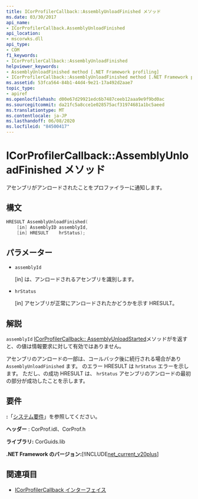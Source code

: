 ```yaml
---
title: ICorProfilerCallback::AssemblyUnloadFinished メソッド
ms.date: 03/30/2017
api_name:
- ICorProfilerCallback.AssemblyUnloadFinished
api_location:
- mscorwks.dll
api_type:
- COM
f1_keywords:
- ICorProfilerCallback::AssemblyUnloadFinished
helpviewer_keywords:
- AssemblyUnloadFinished method [.NET Framework profiling]
- ICorProfilerCallback::AssemblyUnloadFinished method [.NET Framework profiling]
ms.assetid: 53fca564-84b1-44d4-9e21-17a492d2aae7
topic_type:
- apiref
ms.openlocfilehash: d00e67d29921edc6b7487ceeb12aaa9e9f9bd0ac
ms.sourcegitcommit: da21fc5a8cce1e028575acf31974681a1bc5aeed
ms.translationtype: MT
ms.contentlocale: ja-JP
ms.lasthandoff: 06/08/2020
ms.locfileid: "84500417"
---
```

# <a name="icorprofilercallbackassemblyunloadfinished-method"></a>ICorProfilerCallback::AssemblyUnloadFinished メソッド
アセンブリがアンロードされたことをプロファイラーに通知します。  
  
## <a name="syntax"></a>構文  
  
```cpp  
HRESULT AssemblyUnloadFinished(  
    [in] AssemblyID assemblyId,  
    [in] HRESULT    hrStatus);  
```  
  
## <a name="parameters"></a>パラメーター

- `assemblyId`

  \[in] は、アンロードされるアセンブリを識別します。

- `hrStatus`

  \[in] アセンブリが正常にアンロードされたかどうかを示す HRESULT。

## <a name="remarks"></a>解説  
 `assemblyId` [ICorProfilerCallback:: AssemblyUnloadStarted](icorprofilercallback-assemblyunloadstarted-method.md)メソッドがを返すと、の値は情報要求に対して有効ではありません。  
  
 アセンブリのアンロードの一部は、コールバック後に続行される場合があり `AssemblyUnloadFinished` ます。 のエラー HRESULT は `hrStatus` エラーを示します。 ただし、の成功 HRESULT は、 `hrStatus` アセンブリのアンロードの最初の部分が成功したことを示します。  
  
## <a name="requirements"></a>要件  
 **:**「[システム要件](../../get-started/system-requirements.md)」を参照してください。  
  
 **ヘッダー** : CorProf.idl、CorProf.h  
  
 **ライブラリ:** CorGuids.lib  
  
 **.NET Framework のバージョン:**[!INCLUDE[net_current_v20plus](../../../../includes/net-current-v20plus-md.md)]  
  
## <a name="see-also"></a>関連項目

- [ICorProfilerCallback インターフェイス](icorprofilercallback-interface.md)
